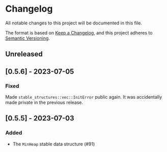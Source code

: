 # Changelog

All notable changes to this project will be documented in this file.

The format is based on [Keep a Changelog](https://keepachangelog.com/en/1.0.0/),
and this project adheres to [Semantic Versioning](https://semver.org/spec/v2.0.0.html).

## Unreleased

## [0.5.6] - 2023-07-05
### Fixed
Made `stable_structures::vec::InitError` public again. It was accidentally made private in the previous release.

## [0.5.5] - 2023-07-03

### Added
- The `MinHeap` stable data structure (#91)
